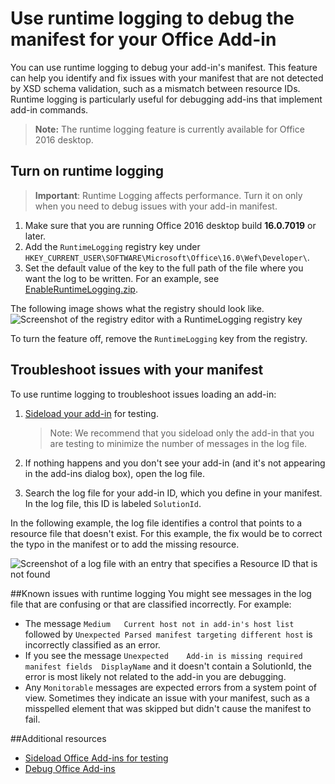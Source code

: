 # Use runtime logging to debug the manifest for your Office Add-in

You can use runtime logging to debug your add-in's manifest. This feature can help you identify and fix issues with your manifest that are not detected by XSD schema validation, such as a mismatch between resource IDs. Runtime logging is particularly  useful for debugging add-ins that implement add-in commands.  

>**Note:** The runtime logging feature is currently available for Office 2016 desktop.

## Turn on runtime logging

>**Important**: Runtime Logging affects performance. Turn it on only when you need to debug issues with your add-in manifest.

1. Make sure that you are running Office 2016 desktop build **16.0.7019** or later. 
2. Add the `RuntimeLogging` registry key under `HKEY_CURRENT_USER\SOFTWARE\Microsoft\Office\16.0\Wef\Developer\`. 
3. Set the default value of the key to the full path of the file where you want the log to be written. For an example, see [EnableRuntimeLogging.zip](RuntimeLogging/EnableRuntimeLogging.zip). 

The following image shows what the registry should look like.
![Screenshot of the registry editor with a RuntimeLogging registry key](http://i.imgur.com/Sa9TyI6.png)

To turn the feature off, remove the `RuntimeLogging` key from the registry. 

## Troubleshoot issues with your manifest

To use runtime logging to troubleshoot issues loading an add-in:
 
1. [Sideload your add-in](testing/sideload-office-add-ins-for-testing.md) for testing. 

	>Note: We recommend that you sideload only the add-in that you are testing to minimize the number of messages in the log file.
2. If nothing happens and you don't see your add-in (and it's not appearing in the add-ins dialog box), open the log file.
3. Search the log file for your add-in ID, which you define in your manifest. In the log file, this ID is labeled `SolutionId`. 

In the following example, the log file identifies a control that points to a resource file that doesn't exist. For this example, the fix would be to correct the typo in the manifest or to add the missing resource.

![Screenshot of a log file with an entry that specifies a Resource ID that is not found](http://i.imgur.com/f8bouLA.png) 

##Known issues with runtime logging
You might see messages in the log file that are confusing or that are classified incorrectly. For example:

- The message `Medium	Current host not in add-in's host list` followed by `Unexpected	Parsed manifest targeting different host` is incorrectly classified as an error.
- If you see the message `Unexpected	Add-in is missing required manifest fields	DisplayName` and it doesn't contain a SolutionId, the error is most likely not related to the add-in you are debugging. 
- Any `Monitorable` messages are expected errors from a system point of view. Sometimes they indicate an issue with your manifest, such as a misspelled element that was skipped but didn't cause the manifest to fail. 

##Additional resources

- [Sideload Office Add-ins for testing](testing/sideload-office-add-ins-for-testing.md)
- [Debug Office Add-ins](testing/debug-add-ins-using-f12-developer-tools-on-windows-10.md)
